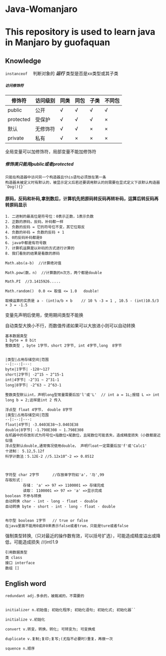 # Java-Womanjaro

# This repository is used to learn java in Manjaro by guofaquan

## Knowledge

`instanceof  `   判断对象的 ***运行***  类型是否是xx类型或其子类

##### `访问修饰符`

| 修饰符    | 访问级别 | 同类 | 同包 | 子类 | 不同包 |
| --------- | :------- | :--- | :--- | ---- | ------ |
| public    | 公开     | √    | √    | √    | √      |
| protected | 受保护   | √    | √    | √    | ×      |
| 默认      | 无修饰符 | √    | √    | ×    | ×      |
| private   | 私有     | √    | ×    | ×    | ×      |

全局变量可以加修饰符，局部变量不能加修饰符

##### 修饰类只能用public或者protected

````ABAP
只能在构造器中访问另一个构造器且this语句必须放在第一条
构造器未被定义时有默认的，被显示定义后若还要调用默认的则需要在显式定义下该默认构造器  `Dog(){}` 
````


#### 原码，反码和补码,拿到数后，计算机先把原码转反码再转补码，运算后转反码再转原码显示
````apl
1. 二进制的最高位是符号位：0表示正数，1表示负数
2. 正数的原码，反码，补码都一样
3. 负数的反码 = 它的符号位不变，其它位取反  
4. 负数的补码 = 负数的反码 + 1
5. 0的反码补码都是0
6. java中都是有符号数
7. 计算机运算是以补码的方式进行计算的
8. 我们看到的结果是看数的原码 
````
`Math.abs(a-b)  //计算绝对值`

`Math.pow(数，n)  //计算数的n次方，两个都是double`

`Math.PI  //3.1415926.....`

`Math.random()  0.0 <= 取值 <= 1.0   double!`

`取模运算的实质是 a - (int)a/b × b    // 10 % -3 = 1 , 10.5 - (int)10.5/3 × 3 = -1.5 `

变量先声明后使用，使用期间类型不能换

自动类型大换小不行，而数值传递如果可以大放进小则可以自动转换
````apl
基本数据类型
1 byte = 8 bit
整数类型 , byte 1字节，short 2字节, int 4字节,long  8字节      


|类型|占用存储空间|范围
--|:--:|---:
byte|1字节| -128～127
short|2字节| -2^15 ~ 2^15-1
int|4字节| -2^31 ~ 2^31-1
long|8字节| -2^63 ~ 2^63-1

整数类型默认int，声明long型常量需要后加'l'或'L'  // int a = 1L;报错 L => int   long b = 2;这样是int 2 传入

浮点型 float 4字节， double 8字节
|类型|占用存储空间|范围
--|:--:|---:
float|4字节| -3.0403E38～3.0403E38
double|8字节| -1.798E308 ~ 1.798E308
在机器中的存放形式为符号位+指数位+尾数位，且尾数位可能丢失，造成精度损失（小数都是近似值
浮点型默认double,通常情况使用double， 声明float一定需要后加'f'或'Calc1'
十进制： 5.12,5.12f
科学计数法：5.12E-2 //5.12x10^-2 => 0.0512



字符型 char 2字节      //存放单字符如'a'，'马',99
存取形式：
        存储： 'a' => 97 => 1100001 => 存储完成
        读取： 1100001 => 97 => 'a' =>显示完成
boolean 不参与转换        
自动转换 char - int - long - float - double        
自动转换 byte - short - int - long - float - double          
        

布尔型 boolean 1字节   // true or false
在java里面不能用0或非0来表示false或者true，只能是ture或者false

````
强制类型转换,（只对最近的操作数有效，可以括号扩选），可能造成精度溢出或降低，可能造成损失       //(int)1.9  
````
引用数据类型
类 class
接口 interface
数组 []
````


## English word
`redundant adj.多余的，被裁减的，不需要的`

````

initializer n.初始值; 初始化程序; 初始化语句; 初始化式; 初始化器``

initialize v.初始化

````
`convert v.转变，转换，转化; 可转变为; 可变换成`

`duplicate v.复制;复印;复写;(尤指不必要时)重复，再做一次`

`squence n.顺序`

